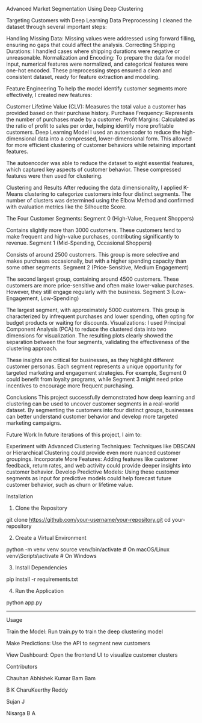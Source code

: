

Advanced Market Segmentation Using Deep Clustering

Targeting Customers with Deep Learning
Data Preprocessing
I cleaned the dataset through several important steps:

Handling Missing Data: Missing values were addressed using forward filling, ensuring no gaps that could affect the analysis.
Correcting Shipping Durations: I handled cases where shipping durations were negative or unreasonable.
Normalization and Encoding: To prepare the data for model input, numerical features were normalized, and categorical features were one-hot encoded.
These preprocessing steps ensured a clean and consistent dataset, ready for feature extraction and modeling.

Feature Engineering
To help the model identify customer segments more effectively, I created new features:

Customer Lifetime Value (CLV): Measures the total value a customer has provided based on their purchase history.
Purchase Frequency: Represents the number of purchases made by a customer.
Profit Margins: Calculated as the ratio of profit to sales per order, helping identify more profitable customers.
Deep Learning Model
I used an autoencoder to reduce the high-dimensional data into a compressed, lower-dimensional form. This allowed for more efficient clustering of customer behaviors while retaining important features.

The autoencoder was able to reduce the dataset to eight essential features, which captured key aspects of customer behavior. These compressed features were then used for clustering.

Clustering and Results
After reducing the data dimensionality, I applied K-Means clustering to categorize customers into four distinct segments. The number of clusters was determined using the Elbow Method and confirmed with evaluation metrics like the Silhouette Score.

The Four Customer Segments:
Segment 0 (High-Value, Frequent Shoppers)

Contains slightly more than 3000 customers.
These customers tend to make frequent and high-value purchases, contributing significantly to revenue.
Segment 1 (Mid-Spending, Occasional Shoppers)

Consists of around 2500 customers.
This group is more selective and makes purchases occasionally, but with a higher spending capacity than some other segments.
Segment 2 (Price-Sensitive, Medium Engagement)

The second largest group, containing around 4500 customers.
These customers are more price-sensitive and often make lower-value purchases. However, they still engage regularly with the business.
Segment 3 (Low-Engagement, Low-Spending)

The largest segment, with approximately 5000 customers.
This group is characterized by infrequent purchases and lower spending, often opting for budget products or waiting for discounts.
Visualizations:
I used Principal Component Analysis (PCA) to reduce the clustered data into two dimensions for visualization. The resulting plots clearly showed the separation between the four segments, validating the effectiveness of the clustering approach.

These insights are critical for businesses, as they highlight different customer personas. Each segment represents a unique opportunity for targeted marketing and engagement strategies. For example, Segment 0 could benefit from loyalty programs, while Segment 3 might need price incentives to encourage more frequent purchasing.

Conclusions
This project successfully demonstrated how deep learning and clustering can be used to uncover customer segments in a real-world dataset. By segmenting the customers into four distinct groups, businesses can better understand customer behavior and develop more targeted marketing campaigns.

Future Work
In future iterations of this project, I aim to:

Experiment with Advanced Clustering Techniques: Techniques like DBSCAN or Hierarchical Clustering could provide even more nuanced customer groupings.
Incorporate More Features: Adding features like customer feedback, return rates, and web activity could provide deeper insights into customer behavior.
Develop Predictive Models: Using these customer segments as input for predictive models could help forecast future customer behavior, such as churn or lifetime value.





Installation

1. Clone the Repository

git clone https://github.com/your-username/your-repository.git
cd your-repository

2. Create a Virtual Environment

python -m venv venv
source venv/bin/activate   # On macOS/Linux
venv\Scripts\activate      # On Windows

3. Install Dependencies

pip install -r requirements.txt

4. Run the Application

python app.py


---

Usage

Train the Model: Run train.py to train the deep clustering model

Make Predictions: Use the API to segment new customers

View Dashboard: Open the frontend UI to visualize customer clusters






Contributors

Chauhan Abhishek Kumar Bam Bam

B K CharuKeerthy Reddy

Sujan J

Nisarga B A




